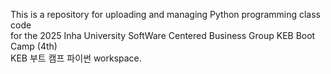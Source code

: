 This is a repository for uploading and managing Python programming class code\
for the 2025 Inha University SoftWare Centered Business Group KEB Boot Camp (4th) \
KEB 부트 캠프 파이썬 workspace.
